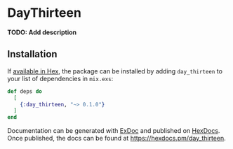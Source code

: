 # DayThirteen

**TODO: Add description**

## Installation

If [available in Hex](https://hex.pm/docs/publish), the package can be installed
by adding `day_thirteen` to your list of dependencies in `mix.exs`:

```elixir
def deps do
  [
    {:day_thirteen, "~> 0.1.0"}
  ]
end
```

Documentation can be generated with [ExDoc](https://github.com/elixir-lang/ex_doc)
and published on [HexDocs](https://hexdocs.pm). Once published, the docs can
be found at <https://hexdocs.pm/day_thirteen>.

